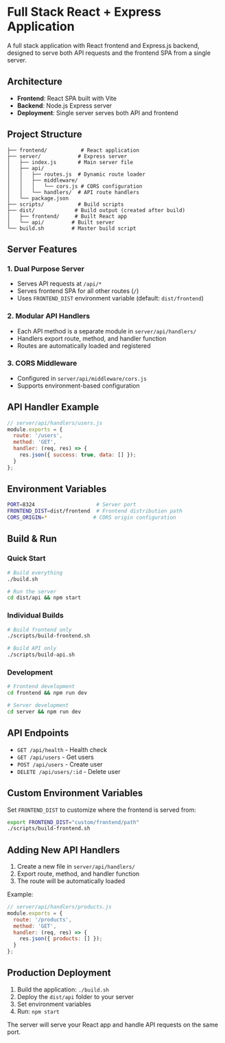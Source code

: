 # Full Stack React + Express Application

A full stack application with React frontend and Express.js backend, designed to serve both API requests and the frontend SPA from a single server.

## Architecture

- **Frontend**: React SPA built with Vite
- **Backend**: Node.js Express server
- **Deployment**: Single server serves both API and frontend

## Project Structure

```
├── frontend/           # React application
├── server/            # Express server
│   ├── index.js       # Main server file
│   ├── api/
│   │   ├── routes.js  # Dynamic route loader
│   │   ├── middleware/
│   │   │   └── cors.js # CORS configuration
│   │   └── handlers/  # API route handlers
│   └── package.json
├── scripts/           # Build scripts
├── dist/             # Build output (created after build)
│   ├── frontend/     # Built React app
│   └── api/         # Built server
└── build.sh         # Master build script
```

## Server Features

### 1. **Dual Purpose Server**
- Serves API requests at `/api/*`
- Serves frontend SPA for all other routes (`/`)
- Uses `FRONTEND_DIST` environment variable (default: `dist/frontend`)

### 2. **Modular API Handlers**
- Each API method is a separate module in `server/api/handlers/`
- Handlers export route, method, and handler function
- Routes are automatically loaded and registered

### 3. **CORS Middleware**
- Configured in `server/api/middleware/cors.js`
- Supports environment-based configuration

## API Handler Example

```javascript
// server/api/handlers/users.js
module.exports = {
  route: '/users',
  method: 'GET',
  handler: (req, res) => {
    res.json({ success: true, data: [] });
  }
};
```

## Environment Variables

```bash
PORT=8324                    # Server port
FRONTEND_DIST=dist/frontend  # Frontend distribution path
CORS_ORIGIN=*               # CORS origin configuration
```

## Build & Run

### Quick Start
```bash
# Build everything
./build.sh

# Run the server
cd dist/api && npm start
```

### Individual Builds
```bash
# Build frontend only
./scripts/build-frontend.sh

# Build API only
./scripts/build-api.sh
```

### Development
```bash
# Frontend development
cd frontend && npm run dev

# Server development
cd server && npm run dev
```

## API Endpoints

- `GET /api/health` - Health check
- `GET /api/users` - Get users
- `POST /api/users` - Create user
- `DELETE /api/users/:id` - Delete user

## Custom Environment Variables

Set `FRONTEND_DIST` to customize where the frontend is served from:

```bash
export FRONTEND_DIST="custom/frontend/path"
./scripts/build-frontend.sh
```

## Adding New API Handlers

1. Create a new file in `server/api/handlers/`
2. Export route, method, and handler function
3. The route will be automatically loaded

Example:
```javascript
// server/api/handlers/products.js
module.exports = {
  route: '/products',
  method: 'GET',
  handler: (req, res) => {
    res.json({ products: [] });
  }
};
```

## Production Deployment

1. Build the application: `./build.sh`
2. Deploy the `dist/api` folder to your server
3. Set environment variables
4. Run: `npm start`

The server will serve your React app and handle API requests on the same port.
